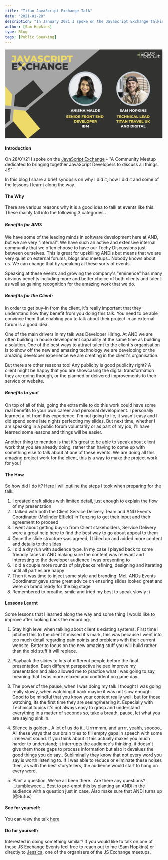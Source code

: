 ```yaml
---
title: "Titan JavaScript Exchange Talk"
date: "2021-01-28"
description: "In January 2021 I spoke on the JavaScript Exchange talking about our plans for the new Titan Travel website. In this blog I share a brief synopsis on why I did it, how I did it and some of the lessons I learnt along the way"
author: [Sam Hopkins]
type: Blog
tags: [Public Speaking]
---
```


![JSX Poster](./jsx_poster.png)

#### Introduction
On 28/01/21 I spoke on the [JavaScript Exchange](https://www.linkedin.com/company/javascript-exchange/) - "A Community Meetup dedicated to bringing together JavaScript Developers to discuss all things JS"

In this blog I share a brief synopsis on why I did it, how I did it and some of the lessons I learnt along the way. 
#### The Why
There are various reasons why it is a good idea to talk at events like this. These mainly fall into the following 3 categories..

##### Benefits for AND:
We have some of the leading minds in software development here at AND, but we are very "internal". We have such an active and extensive internal community that we often choose to have our Techy Discussions just between ourselves. This is great for upskilling ANDis but means that we are very quiet on external forums, blogs and meetups.. Nobody knows about us. We can change that by speaking at these sorts of events.

Speaking at these events and growing the company's "eminence" has many obvious benefits including more and better choice of both clients and talent as well as gaining recognition for the amazing work that we do. 

##### Benefits for the Client:
In order to get buy-in from the client, it's really important that they understand how they benefit from you doing this talk. You need to be able convince them that enabling you to talk about their project in an external forum is a good idea.

One of the main drivers in my talk was Developer Hiring. At AND we are often building in house development capability at the same time as building a solution. One of the best ways to attract talent to the client's organisation is to show off the new and amazing technology we are developing or the amazing developer experience we are creating in the client's organisation.

But there are other reasons too! Any publicity is good publicity right? A client might be happy that you are showcasing the digital transformation they are going through, or the planned or delivered improvements to their service or website.

##### Benefits to you!
On top of all of this, going the extra mile to do this work could have some real benefits to your own career and personal development. I personally learned a lot from this experience. I'm not going to lie, it wasn't easy and I did spend some late nights perfecting my slides. But next time, whether I am speaking in a public forum voluntarily or as part of my job, I'll have learned some lessons and things will be easier.

Another thing to mention is that it's great to be able to speak about client work that you are already doing, rather than having to come up with something else to talk about at one of these events. We are doing all this amazing project work for the client, this is a way to make the project work for you!

#### The How
So how did I do it? Here I will outline the steps I took when preparing for the talk:

1. I created draft slides with limited detail, just enough to explain the flow of my presentation
1. I talked with both the Client Service Delivery Team and AND Events Coordinator (Melinder Elfield) in Tenzing to get their input and their agreement to proceed
1. I went about getting buy-in from Client stakeholders, Service Delivery were a great help here to find the best way to go about appeal to them
1. Once the slide structure was agreed, I tidied up and added more content and details to the slides
1. I did a dry run with audience type. In my case I played back to some friendly faces in AND making sure the content was relevant and interesting to the developer audience I was presenting to
1. I did a couple more rounds of playbacks refining, designing and iterating until all parties are happy
1. Then it was time to inject some style and branding. Mel, ANDs Events Coordinator gave some great advice on ensuring slides looked great and were on brand ready for the big stage
1. Remembered to breathe, smile and tried my best to speak slowly :) 

#### Lessons Learnt
Some lessons that I learned along the way and some thing I would like to improve after looking back the recording:

1. Stay high level when talking about client's existing systems. First time I pitched this to the client it missed it's mark, this was because I went into too much detail regarding pain points and problems with their current website. Better to focus on the new amazing stuff you will build rather than the old stuff it will replace.

1. Playback the slides to lots of different people before the final presentation. Each different perspective helped improve my presentation and also allowed me to practice what I was going to say, meaning that I was more relaxed and confident on game day.

1. The power of the pause, when I was doing my talk I thought I was going really slowly, when watching it back maybe it was not slow enough. Good to be mindful that you know your content really well, but for those watching, its the first time they are seeing/hearing it. Especially with Technical topics it's not always easy to grasp and understand everything in a matter of seconds so, take a breath, pause, let what you are saying sink in.

1. Silence is golden.. A lot of us do it.. Urrrmmm, and urrrr, yeahh, sooooo.. All these ways that our brain tries to fill empty gaps in speech with some irrelevant sound. If you think about it this actually makes you much harder to understand; it interrupts the audience's thinking, it doesn't give them those gaps to process information but also it devalues the good things you do say.. Subliminally they know that not every word you say is worth listening to. If I was able to reduce or eliminate these noises then, as with the best storytellers, the audience would start to hang on every word. 

1. Plant a question. We've all been there.. Are there any questions? ...tumbleweed... Best to pre-empt this by planting an ANDi in the audience with a question just in case. Also make sure that ANDi turns up (@Rufus)

#### See for yourself:

You can view the talk [here](https://www.linuxrecruit.co.uk/blog?title=JSX%20January%20feat%20IBM%20%26%20AND%20Digital&id=163)

#### Do for yourself:

Interested in doing something similar? If you would like to talk on one of these JS Exchange Events feel free to reach out to me (Sam Hopkins) or directly to [Jessica](https://www.linkedin.com/in/jessicahrose/), one of the organisers of the JS Exchange meetups.